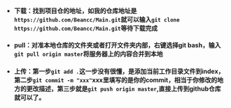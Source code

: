 * #### 下载：找到项目仓的地址，如我的仓库地址是`https://github.com/Beancc/Main.git`就可以输入`git clone https://github.com/Beancc/Main.git`等待下载完成
* #### pull：对准本地仓库的文件夹或者打开文件夹内部，右键选择git bash，输入`git pull origin master`将服务器上的内容合并到本地
* #### 上传：第一步`git add .`这一步没有很懂，是添加当前工作目录文件到index，第二步`git commit -m "xxx"`xxx里填写的是你的commit，相当于你修改的地方的更改描述，第三步就是`git push origin master`,直接上传到github仓库就可以了。
